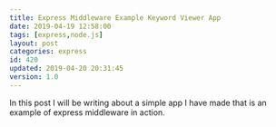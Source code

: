 ```yaml
---
title: Express Middleware Example Keyword Viewer App
date: 2019-04-19 12:58:00
tags: [express,node.js]
layout: post
categories: express
id: 420
updated: 2019-04-20 20:31:45
version: 1.0
---
```


In this post I will be writing about a simple app I have made that is an example of express middleware in action.

<!-- more -->
